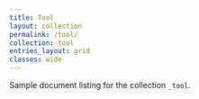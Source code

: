 ```yaml
---
title: Tool
layout: collection
permalink: /tool/
collection: tool
entries_layout: grid
classes: wide
---
```


Sample document listing for the collection `_tool`.
